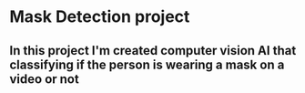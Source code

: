 <h1> Mask Detection project </h1>

<h2> In this project I'm created computer vision AI that classifying if the person is wearing a mask on a video or not </h2>
